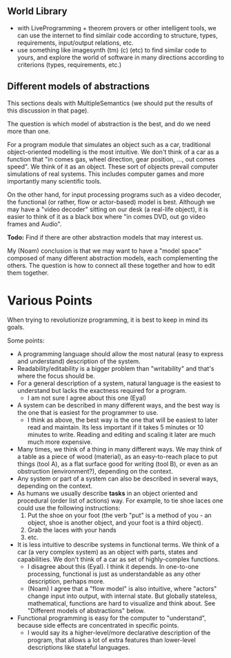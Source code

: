 ## World Library ##
  * with LiveProgramming + theorem provers or other intelligent tools, we can use the internet to find similair code according to structure, types, requirements, input/output relations, etc.
  * use something like imagesynth (tm) (c) (etc) to find similar code to yours, and explore the world of software in many directions according to criterions (types, requirements, etc.)

## Different models of abstractions ##
This sections deals with MultipleSemantics (we should put the results of this discussion in that page).

The question is which model of abstraction is the best, and do we need more than one.

For a program module that simulates an object such as a car, traditional object-oriented modelling is the most intuitive. We don't think of a car as a function that "in comes gas, wheel direction, gear position, ..., out comes speed". We think of it as an object. These sort of objects prevail computer simulations of real systems. This includes computer games and more importantly many scientific tools.

On the other hand, for input processing programs such as a video decoder, the functional (or rather, flow or actor-based) model is best. Although we may have a "video decoder" sitting on our desk (a real-life object), it is easier to think of it as a black box where "in comes DVD, out go video frames and Audio".

**Todo:** Find if there are other abstraction models that may interest us.

My (Noam) conclusion is that we may want to have a "model space" composed of many different abstraction models, each complementing the others. The question is how to connect all these together and how to edit them together.


# Various Points #
When trying to revolutionize programming, it is best to keep in mind its goals.

Some points:
  * A programming language should allow the most natural (easy to express and understand) description of the system.
  * Readability/editability is a bigger problem than "writability" and that's where the focus should be.
  * For a general description of a system, natural language is the easiest to understand but lacks the exactness required for a program.
    * I am not sure I agree about this one (Eyal)
  * A system can be described in many different ways, and the best way is the one that is easiest for the programmer to use.
    * I think as above, the best way is the one that will be easiest to later read and maintain. Its less important if it takes 5 minutes or 10 minutes to write. Reading and editing and scaling it later are much much more expensive.
  * Many times, we think of a thing in many different ways. We may think of a table as a piece of wood (material), as an easy-to-reach place to put things (tool A), as a flat surface good for writing (tool B), or even as an obstruction (environment?), depending on the context.
  * Any system or part of a system can also be described in several ways, depending on the context.
  * As humans we usually describe **tasks** in an object oriented and procedural (order list of actions) way. For example, to tie shoe laces one could use the following instructions:
    1. Put the shoe on your foot (the verb "put" is a method of you - an object, shoe is another object, and your foot is a third object).
    1. Grab the laces with your hands
    1. etc.
  * It is less intuitive to describe systems in functional terms. We think of a car (a very complex system) as an object with parts, states and capabilities. We don't think of a car as set of highly-complex functions.
    * I disagree about this (Eyal). I think it depends. In one-to-one processing, functional is just as understandable as any other description, perhaps more.
    * (Noam) I agree that a "flow model" is also intuitive, where "actors" change input into output, with internal state. But globally stateless, mathematical, functions are hard to visualize and think about. See "Different models of abstractions" below.
  * Functional programming is easy for the computer to "understand", because side effects are concentrated in specific points.
    * I would say its a higher-level/more declarative description of the program, that allows a lot of extra features than lower-level descriptions like stateful languages.
